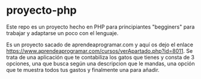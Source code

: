 # proyecto-php
Este repo es un proyecto hecho en PHP para principiantes "begginers" para trabajar y adaptarse un poco con el lenguaje.

Es un proyecto sacado de aprendeaprogramar.com y aquí os dejo el enlace https://www.aprendeaprogramar.com/cursos/verApartado.php?id=8011.
Se trata de una aplicación que te contabiliza los gatos que tienes y consta de 3 opciones, una que busca según una descripcion que le mandas, una opción que te muestra todos tus gastos y finalmente una para añadir.
